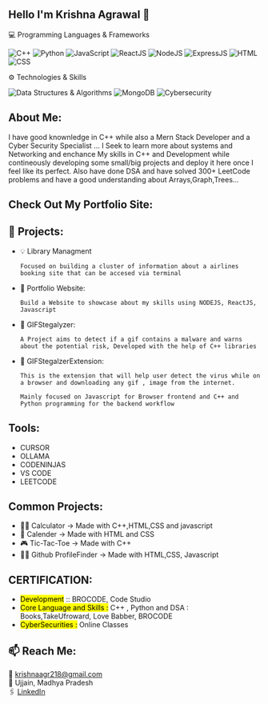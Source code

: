 ## Hello I'm Krishna Agrawal 👋

💻 Programming Languages & Frameworks 

 ![C++](https://img.shields.io/badge/C++-00599C?style=for-the-badge&logo=c%2B%2B&logoColor=white)
 ![Python](https://img.shields.io/badge/Python-3776AB?style=for-the-badge&logo=python&logoColor=white)
 ![JavaScript](https://img.shields.io/badge/JavaScript-F7DF1E?style=for-the-badge&logo=javascript&logoColor=black)
 ![ReactJS](https://img.shields.io/badge/React-61DAFB?style=for-the-badge&logo=react&logoColor=black)
 ![NodeJS](https://img.shields.io/badge/Node.js-339933?style=for-the-badge&logo=node.js&logoColor=white)
 ![ExpressJS](https://img.shields.io/badge/Express.js-000000?style=for-the-badge&logo=express&logoColor=white)
 ![HTML](https://img.shields.io/badge/HTML5-E34F26?style=for-the-badge&logo=html5&logoColor=white)
![CSS](https://img.shields.io/badge/CSS3-1572B6?style=for-the-badge&logo=css3&logoColor=white)


⚙️ Technologies & Skills

 ![Data Structures & Algorithms](https://img.shields.io/badge/DSA-informational?style=for-the-badge&labelColor=333333&color=a434b9)
 ![MongoDB](https://img.shields.io/badge/MongoDB-47A248?style=for-the-badge&logo=mongodb&logoColor=white)
 ![Cybersecurity](https://img.shields.io/badge/Cybersecurity-black?style=for-the-badge&logo=github-actions&logoColor=white)


## About Me:
I have good knownledge in C++ while also a Mern Stack Developer and a Cyber Security Specialist ... I Seek to learn more about systems and Networking and enchance My skills in  C++ and Development while contineously developing some small/big projects and deploy it here once I feel like its perfect.
Also have done DSA and have solved 300+ LeetCode problems and have a good understanding about Arrays,Graph,Trees...
##

## Check Out My Portfolio Site:

##
## 🚀 Projects:
- 💡 Library Managment
  
      Focused on building a cluster of information about a airlines booking site that can be accesed via terminal
  
- 🎈 Portfolio Website:

      Build a Website to showcase about my skills using NODEJS, ReactJS, Javascript 

- 🏪 GIFStegalyzer:

      A Project aims to detect if a gif contains a malware and warns about the potential risk, Developed with the help of C++ libraries

- 🎡 GIFStegalzerExtension:

      This is the extension that will help user detect the virus while on a browser and downloading any gif , image from the internet.

      Mainly focused on Javascript for Browser frontend and C++ and Python programming for the backend workflow  

## Tools:
- CURSOR
- OLLAMA
- CODENINJAS
- VS CODE
- LEETCODE
##

## Common Projects:
- 👩‍🏫 Calculator -> Made with C++,HTML,CSS and javascript
- 📆 Calender -> Made with HTML and CSS
- 🎮 Tic-Tac-Toe -> Made with C++
- 😶‍🌫️ Github ProfileFinder -> Made with HTML,CSS, Javascript
##

## CERTIFICATION:
- <mark>Development</mark> ::  BROCODE, Code Studio
- <mark>Core Language and Skills :</mark> C++ , Python and DSA : Books,TakeUfroward, Love Babber, BROCODE
- <mark>CyberSecurities :</mark>  Online Classes
##

## 📫 Reach Me:
📧 krishnaagr218@gmail.com  
📍 Ujjain, Madhya Pradesh  
🖇️ [LinkedIn](https://www.linkedin.com/in/krishna-agrawal10/)
##

